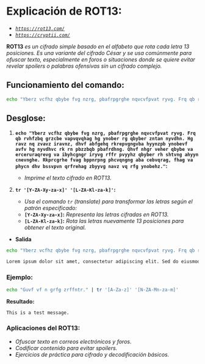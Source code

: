 <!-- Autor: Daniel Benjamin Perez Morales -->
<!-- GitHub: https://github.com/DanielBenjaminPerezMoralesDev13 -->
<!-- Gitlab: https://gitlab.com/DanielBenjaminPerezMoralesDev13 -->
<!-- Correo electrónico: danielperezdev@proton.me -->

# **Explicación de ROT13:**

- *[`https://rot13.com/`](https://rot13.com/ "https://rot13.com/")*
- *[`https://cryptii.com/`](https://cryptii.com/ "https://cryptii.com/")*

**ROT13** *es un cifrado simple basado en el alfabeto que rota cada letra 13 posiciones. Es una variante del cifrado César y se usa comúnmente para ofuscar texto, especialmente en foros o situaciones donde se quiere evitar revelar spoilers o palabras ofensivas sin un cifrado complejo.*

## **Funcionamiento del comando:**

```bash
echo "Yberz vcfhz qbybe fvg nzrg, pbafrpgrghe nqvcvfpvat ryvg. Frq qb rvhfzbq grzcbe vapvqvqhag hg ynober rg qbyber zntan nyvdhn. Hg ravz nq zvavz iravnz, dhvf abfgehq rkrepvgngvba hyynzpb ynobevf avfv hg nyvdhvc rk rn pbzzbqb pbafrdhng. Qhvf nhgr veher qbybe va erceruraqrevg va ibyhcgngr iryvg rffr pvyyhz qbyber rh shtvng ahyyn cnevnghe. Rkprcgrhe fvag bppnrpng phcvqngng aba cebvqrag, fhag va phycn dhv bssvpvn qrfrehag zbyyvg navz vq rfg ynobehz." | tr '[Y-ZA-Xy-za-x]' '[L-ZA-Kl-za-k]'
```

## **Desglose:**

1. **`echo "Yberz vcfhz qbybe fvg nzrg, pbafrpgrghe nqvcvfpvat ryvg. Frq qb rvhfzbq grzcbe vapvqvqhag hg ynober rg qbyber zntan nyvdhn. Hg ravz nq zvavz iravnz, dhvf abfgehq rkrepvgngvba hyynzpb ynobevf avfv hg nyvdhvc rk rn pbzzbqb pbafrdhng. Qhvf nhgr veher qbybe va erceruraqrevg va ibyhcgngr iryvg rffr pvyyhz qbyber rh shtvng ahyyn cnevnghe. Rkprcgrhe fvag bppnrpng phcvqngng aba cebvqrag, fhag va phycn dhv bssvpvn qrfrehag zbyyvg navz vq rfg ynobehz."`:**  
   - *Imprime el texto cifrado en ROT13.*

2. **`tr '[Y-ZA-Xy-za-x]' '[L-ZA-Kl-za-k]'`:**  
   - *Usa el comando `tr` (translate) para transformar las letras según el patrón especificado:*
   - **`[Y-ZA-Xy-za-x]`:** *Representa las letras cifradas en ROT13.*
   - **`[L-ZA-Kl-za-k]`:** *Rota las letras nuevamente 13 posiciones para obtener el texto original.*

- **Salida**

```bash
echo "Yberz vcfhz qbybe fvg nzrg, pbafrpgrghe nqvcvfpvat ryvg. Frq qb rvhfzbq grzcbe vapvqvqhag hg ynober rg qbyber zntan nyvdhn. Hg ravz nq zvavz iravnz, dhvf abfgehq rkrepvgngvba hyynzpb ynobevf avfv hg nyvdhvc rk rn pbzzbqb pbafrdhng. Qhvf nhgr veher qbybe va erceruraqrevg va ibyhcgngr iryvg rffr pvyyhz qbyber rh shtvng ahyyn cnevnghe. Rkprcgrhe fvag bppnrpng phcvqngng aba cebvqrag, fhag va phycn dhv bssvpvn qrfrehag zbyyvg navz vq rfg ynobehz." | tr '[Y-ZA-Xy-za-x]' '[L-ZA-Kl-za-k]'
```

```bash
Lorem ipsum dolor sit amet, consectetur adipiscing elit. Sed do eiusmod tempor incididunt ut labore et dolore magna aliqua. Ut enim ad minim veniam, quis nostrud exercitation ullamco laboris nisi ut aliquip ex ea commodo consequat. Duis aute irure dolor in reprehenderit in voluptate velit esse cillum dolore eu fugiat nulla pariatur. Excepteur sint occaecat cupidatat non proident, sunt in culpa qui officia deserunt mollit anim id est laborum.
```

### **Ejemplo:**

```bash
echo "Guvf vf n grfg zrffntr." | tr '[A-Za-z]' '[N-ZA-Mn-za-m]'
```

**Resultado:**

```text
This is a test message.
```

### **Aplicaciones del ROT13:**

- *Ofuscar texto en correos electrónicos y foros.*
- *Codificar contenido para evitar spoilers.*
- *Ejercicios de práctica para cifrado y decodificación básicos.*
